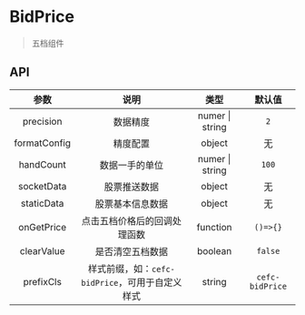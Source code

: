 # BidPrice
> 五档组件

## API
| 参数       | 说明             |  类型       | 默认值 |
| :---------: | :----------------: | :---------: | :----: |
| precision | 数据精度 | numer &#124; string    | `2` |
| formatConfig | 精度配置 | object    | 无 |
| handCount | 数据一手的单位 | numer &#124; string    | `100` |
| socketData | 股票推送数据 | object    | 无 |
| staticData | 股票基本信息数据 | object    | 无 |
| onGetPrice | 点击五档价格后的回调处理函数 | function    | `()=>{}` |
| clearValue | 是否清空五档数据 | boolean    | `false` |
| prefixCls | 样式前缀，如：`cefc-bidPrice`，可用于自定义样式 | string   | `cefc-bidPrice` |